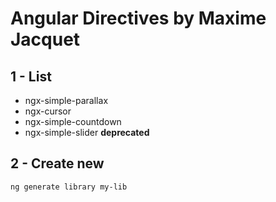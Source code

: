 # Angular Directives by Maxime Jacquet

## 1 - List

- ngx-simple-parallax
- ngx-cursor
- ngx-simple-countdown
- ngx-simple-slider **deprecated**

## 2 - Create new

```
ng generate library my-lib
```
